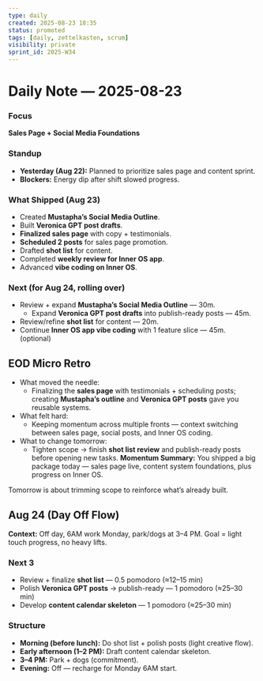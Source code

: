 ```yaml
---
type: daily
created: 2025-08-23 18:35
status: promoted
tags: [daily, zettelkasten, scrum]
visibility: private
sprint_id: 2025-W34
---
```

# Daily Note — 2025-08-23

### Focus
**Sales Page + Social Media Foundations**
### Standup
- **Yesterday (Aug 22):** Planned to prioritize sales page and content sprint.
- **Blockers:** Energy dip after shift slowed progress.
### What Shipped (Aug 23)
- Created **Mustapha’s Social Media Outline**.
- Built **Veronica GPT post drafts**.
- **Finalized sales page** with copy + testimonials.
- **Scheduled 2 posts** for sales page promotion.
- Drafted **shot list** for content.
- Completed **weekly review for Inner OS app**.
- Advanced **vibe coding on Inner OS**.
### Next (for Aug 24, rolling over)
-  Review + expand **Mustapha’s Social Media Outline** — 30m.
	-  Expand **Veronica GPT post drafts** into publish-ready posts — 45m.
-  Review/refine **shot list** for content — 20m.
-  Continue **Inner OS app vibe coding** with 1 feature slice — 45m. (optional)
## EOD Micro Retro
- What moved the needle:
	- Finalizing the **sales page** with testimonials + scheduling posts; creating **Mustapha’s outline** and **Veronica GPT posts** gave you reusable systems.
- What felt hard:
	- Keeping momentum across multiple fronts — context switching between sales page, social posts, and Inner OS coding.
- What to change tomorrow:
	- Tighten scope → finish **shot list review** and publish-ready posts before opening new tasks.
**Momentum Summary:** You shipped a big package today — sales page live, content system foundations, plus progress on Inner OS. 

Tomorrow is about trimming scope to reinforce what’s already built.

## Aug 24 (Day Off Flow)

**Context:** Off day, 6AM work Monday, park/dogs at 3–4 PM. Goal = light touch progress, no heavy lifts.

### Next 3
-  Review + finalize **shot list** — 0.5 pomodoro (≈12–15 min)
-  Polish **Veronica GPT posts** → publish-ready — 1 pomodoro (≈25–30 min)
-  Develop **content calendar skeleton** — 1 pomodoro (≈25–30 min)
### Structure
- **Morning (before lunch):** Do shot list + polish posts (light creative flow).
- **Early afternoon (1–2 PM):** Draft content calendar skeleton.
- **3–4 PM:** Park + dogs (commitment).
- **Evening:** Off — recharge for Monday 6AM start.